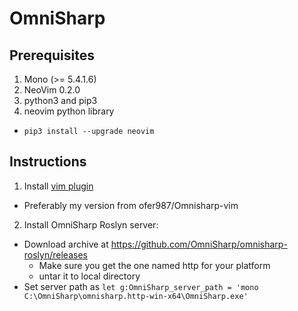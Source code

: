 # OmniSharp

## Prerequisites

1. Mono (>= 5.4.1.6)
2. NeoVim 0.2.0
3. python3 and pip3
4. neovim python library
  - `pip3 install --upgrade neovim`

## Instructions

1. Install [vim plugin](https://github.com/OmniSharp/Omnisharp-vim)
  - Preferably my version from ofer987/Omnisharp-vim
2. Install OmniSharp Roslyn server:
  - Download archive at https://github.com/OmniSharp/omnisharp-roslyn/releases
    - Make sure you get the one named http for your platform
    - untar it to local directory
  - Set server path as `let g:OmniSharp_server_path = 'mono C:\OmniSharp\omnisharp.http-win-x64\OmniSharp.exe'`
